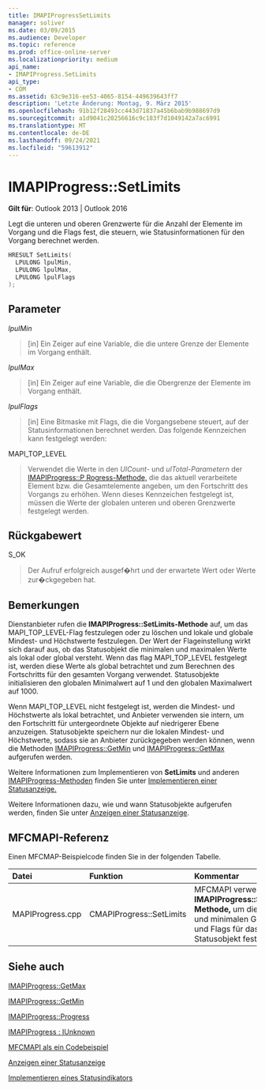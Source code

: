 ```yaml
---
title: IMAPIProgressSetLimits
manager: soliver
ms.date: 03/09/2015
ms.audience: Developer
ms.topic: reference
ms.prod: office-online-server
ms.localizationpriority: medium
api_name:
- IMAPIProgress.SetLimits
api_type:
- COM
ms.assetid: 63c9e316-ee53-4065-8154-449639643ff7
description: 'Letzte Änderung: Montag, 9. März 2015'
ms.openlocfilehash: 91b12f28493cc443d71837a45b6bab9b988697d9
ms.sourcegitcommit: a1d9041c20256616c9c183f7d1049142a7ac6991
ms.translationtype: MT
ms.contentlocale: de-DE
ms.lasthandoff: 09/24/2021
ms.locfileid: "59613912"
---
```

# <a name="imapiprogresssetlimits"></a>IMAPIProgress::SetLimits

  
  
**Gilt für**: Outlook 2013 | Outlook 2016 
  
Legt die unteren und oberen Grenzwerte für die Anzahl der Elemente im Vorgang und die Flags fest, die steuern, wie Statusinformationen für den Vorgang berechnet werden.
  
```cpp
HRESULT SetLimits(
  LPULONG lpulMin,
  LPULONG lpulMax,
  LPULONG lpulFlags
);
```

## <a name="parameters"></a>Parameter

 _lpulMin_
  
> [in] Ein Zeiger auf eine Variable, die die untere Grenze der Elemente im Vorgang enthält.
    
 _lpulMax_
  
> [in] Ein Zeiger auf eine Variable, die die Obergrenze der Elemente im Vorgang enthält.
    
 _lpulFlags_
  
> [in] Eine Bitmaske mit Flags, die die Vorgangsebene steuert, auf der Statusinformationen berechnet werden. Das folgende Kennzeichen kann festgelegt werden:
    
MAPI_TOP_LEVEL 
  
> Verwendet die Werte in den _UlCount-_ und _ulTotal-Parametern_ der [IMAPIProgress::P Rogress-Methode,](imapiprogress-progress.md) die das aktuell verarbeitete Element bzw. die Gesamtelemente angeben, um den Fortschritt des Vorgangs zu erhöhen. Wenn dieses Kennzeichen festgelegt ist, müssen die Werte der globalen unteren und oberen Grenzwerte festgelegt werden. 
    
## <a name="return-value"></a>Rückgabewert

S_OK 
  
> Der Aufruf erfolgreich ausgef�hrt und der erwartete Wert oder Werte zur�ckgegeben hat.
    
## <a name="remarks"></a>Bemerkungen

Dienstanbieter rufen die **IMAPIProgress::SetLimits-Methode** auf, um das MAPI_TOP_LEVEL-Flag festzulegen oder zu löschen und lokale und globale Mindest- und Höchstwerte festzulegen. Der Wert der Flageinstellung wirkt sich darauf aus, ob das Statusobjekt die minimalen und maximalen Werte als lokal oder global versteht. Wenn das flag MAPI_TOP_LEVEL festgelegt ist, werden diese Werte als global betrachtet und zum Berechnen des Fortschritts für den gesamten Vorgang verwendet. Statusobjekte initialisieren den globalen Minimalwert auf 1 und den globalen Maximalwert auf 1000. 
  
Wenn MAPI_TOP_LEVEL nicht festgelegt ist, werden die Mindest- und Höchstwerte als lokal betrachtet, und Anbieter verwenden sie intern, um den Fortschritt für untergeordnete Objekte auf niedrigerer Ebene anzuzeigen. Statusobjekte speichern nur die lokalen Mindest- und Höchstwerte, sodass sie an Anbieter zurückgegeben werden können, wenn die Methoden [IMAPIProgress::GetMin](imapiprogress-getmin.md) und [IMAPIProgress::GetMax](imapiprogress-getmax.md) aufgerufen werden. 
  
Weitere Informationen zum Implementieren von **SetLimits** und anderen [IMAPIProgress-Methoden](imapiprogressiunknown.md) finden Sie unter [Implementieren einer Statusanzeige.](implementing-a-progress-indicator.md)
  
Weitere Informationen dazu, wie und wann Statusobjekte aufgerufen werden, finden Sie unter [Anzeigen einer Statusanzeige](how-to-display-a-progress-indicator.md).
  
## <a name="mfcmapi-reference"></a>MFCMAPI-Referenz

Einen MFCMAP-Beispielcode finden Sie in der folgenden Tabelle.
  
|**Datei**|**Funktion**|**Kommentar**|
|:-----|:-----|:-----|
|MAPIProgress.cpp  <br/> |CMAPIProgress::SetLimits  <br/> |MFCMAPI verwendet die **IMAPIProgress::SetLimits-Methode,** um die höchst- und minimalen Grenzwerte und Flags für das Statusobjekt festzulegen.  <br/> |
   
## <a name="see-also"></a>Siehe auch



[IMAPIProgress::GetMax](imapiprogress-getmax.md)
  
[IMAPIProgress::GetMin](imapiprogress-getmin.md)
  
[IMAPIProgress::Progress](imapiprogress-progress.md)
  
[IMAPIProgress : IUnknown](imapiprogressiunknown.md)


[MFCMAPI als ein Codebeispiel](mfcmapi-as-a-code-sample.md)
  
[Anzeigen einer Statusanzeige](how-to-display-a-progress-indicator.md)
  
[Implementieren eines Statusindikators](implementing-a-progress-indicator.md)

